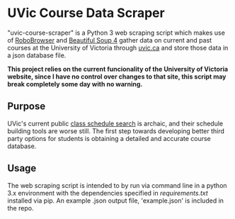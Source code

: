 # UVic Course Data Scraper
"uvic-course-scraper" is a Python 3 web scraping script which makes use of [RoboBrowser](https://robobrowser.readthedocs.io/en/latest/) and [Beautiful Soup 4](https://www.crummy.com/software/BeautifulSoup/bs4/doc/) gather data on current and past courses at the University of Victoria through [uvic.ca](https://www.uvic.ca/) and store those data in a json database file.

**This project relies on the current funcionality of the University of Victoria website, since I have no control over changes to that site, this script may break completely some day with no warning.**

## Purpose
UVic's current public [class schedule search](https://www.uvic.ca/BAN1P/bwckschd.p_disp_dyn_sched) is archaic, and their schedule building tools are worse still. The first step towards developing better third party options for students is obtaining a detailed and accurate course database.

## Usage
The web scraping script is intended to by run via command line in a python 3.x environment with the dependencies specified in *requirements.txt* installed via pip. An example .json output file, 'example.json' is included in the repo.
